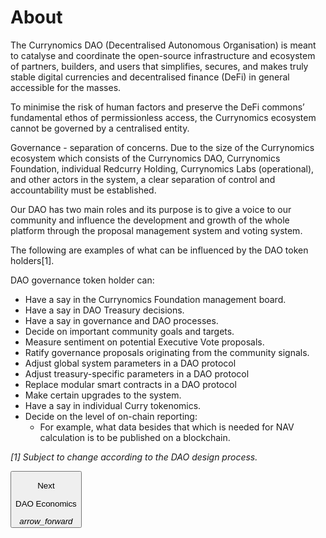 # About
The Currynomics DAO (Decentralised Autonomous Organisation) is meant to catalyse and coordinate the open-source infrastructure and ecosystem of partners, builders, and users that simplifies, secures, and makes truly stable digital currencies and decentralised finance (DeFi) in general accessible for the masses.
 
To minimise the risk of human factors and preserve the DeFi commons’ fundamental ethos of permissionless access, the Currynomics ecosystem cannot be governed by a centralised entity.
 
Governance - separation of concerns. Due to the size of the Currynomics ecosystem which consists of the Currynomics DAO, Currynomics Foundation, individual Redcurry Holding, Currynomics Labs (operational), and other actors in the system, a clear separation of control and accountability must be established.
 
Our DAO has two main roles and its purpose is to give a voice to our community and influence the development and growth of the whole platform through the proposal management system and voting system.
 
The following are examples of what can be influenced by the DAO token holders[1]. 

DAO governance token holder can: 
* Have a say in the Currynomics Foundation management board.
* Have a say in DAO Treasury decisions.
* Have a say in governance and DAO processes.
* Decide on important community goals and targets.
* Measure sentiment on potential Executive Vote proposals.
* Ratify governance proposals originating from the community signals.
* Adjust global system parameters in a DAO protocol
* Adjust treasury-specific parameters in a DAO protocol
* Replace modular smart contracts in a DAO protocol
* Make certain upgrades to the system.
* Have a say in individual Curry tokenomics.
* Decide on the level of on-chain reporting:
    * For example, what data besides that which is needed for NAV calculation is to be published on a blockchain.

*[1] Subject to change according to the DAO design process.*


<a href="/#/asset/dao/economics">
    <button class="nextButton" >
        <div class="copy">
            <p class="title">Next</p>
            <p class="value">DAO Economics</p>
        </div>
        <div class="icon"><i class="material-icons">arrow_forward</i></div>
    </button>
</a>


<!-- [Next: DAO Economics](/asset/dao/economics.md) -->
